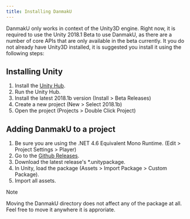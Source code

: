 ```yaml
---
title: Installing DanmakU
---
```


DanmakU only works in context of the Unity3D engine. Right now, it is required to
use the Unity 2018.1 Beta to use DanmakU, as there are a number of core APIs that
are only available in the beta currently. It you do not already have Unity3D
installed, it is suggested you install it using the following steps:

## Installing Unity
1. Install the [Unity Hub](https://forum.unity.com/threads/unity-hub-preview-0-12-0-is-now-available.516479/).
1. Run the Unity Hub.
1. Install the latest 2018.1b version (Install > Beta Releases)
1. Create a new project (New > Select 2018.1b)
1. Open the project (Projects > Double Click Project)

## Adding DanmakU to a project
1. Be sure you are using the .NET 4.6 Equivalent Mono Runtime.
   (Edit > Project Settings > Player)
1. Go to the [Github Releases](https://github.com/james7132/DanmakU/releases).
1. Download the latest release's \*.unitypackage.
1. In Unity, load the package (Assets > Import Package > Custom Package).
1. Import all assets.

> [!NOTE]
> Moving the DanmakU directory does not affect any of the package at all. Feel free to move it anywhere it is approriate.
